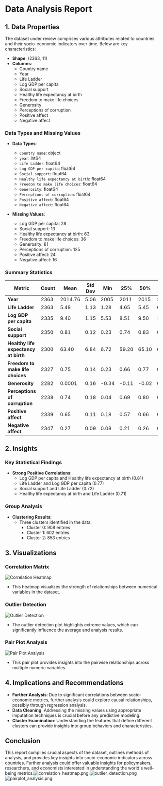 # Data Analysis Report

## 1. Data Properties

The dataset under review comprises various attributes related to countries and their socio-economic indicators over time. Below are key characteristics:

- **Shape**: (2363, 11)
- **Columns**:
  - Country name
  - Year
  - Life Ladder
  - Log GDP per capita
  - Social support
  - Healthy life expectancy at birth
  - Freedom to make life choices
  - Generosity
  - Perceptions of corruption
  - Positive affect
  - Negative affect

### Data Types and Missing Values

- **Data Types**:
  - `Country name`: object
  - `year`: int64
  - `Life Ladder`: float64
  - `Log GDP per capita`: float64
  - `Social support`: float64
  - `Healthy life expectancy at birth`: float64
  - `Freedom to make life choices`: float64
  - `Generosity`: float64
  - `Perceptions of corruption`: float64
  - `Positive affect`: float64
  - `Negative affect`: float64

- **Missing Values**:
  - Log GDP per capita: 28
  - Social support: 13
  - Healthy life expectancy at birth: 63
  - Freedom to make life choices: 36
  - Generosity: 81
  - Perceptions of corruption: 125
  - Positive affect: 24
  - Negative affect: 16

### Summary Statistics

| Metric                               | Count | Mean            | Std Dev        | Min   | 25%   | 50%   | 75%   | Max   |
|--------------------------------------|-------|-----------------|----------------|-------|-------|-------|-------|-------|
| **Year**                             | 2363  | 2014.76         | 5.06           | 2005  | 2011  | 2015  | 2019  | 2023  |
| **Life Ladder**                      | 2363  | 5.48            | 1.13           | 1.28  | 4.65  | 5.45  | 6.32  | 8.02  |
| **Log GDP per capita**              | 2335  | 9.40            | 1.15           | 5.53  | 8.51  | 9.50  | 10.39 | 11.68 |
| **Social support**                   | 2350  | 0.81            | 0.12           | 0.23  | 0.74  | 0.83  | 0.90  | 0.99  |
| **Healthy life expectancy at birth** | 2300  | 63.40           | 6.84           | 6.72  | 59.20 | 65.10 | 68.55 | 74.60 |
| **Freedom to make life choices**     | 2327  | 0.75            | 0.14           | 0.23  | 0.66  | 0.77  | 0.86  | 0.99  |
| **Generosity**                       | 2282  | 0.0001          | 0.16           | -0.34 | -0.11 | -0.02 | 0.09  | 0.70  |
| **Perceptions of corruption**        | 2238  | 0.74            | 0.18           | 0.04  | 0.69  | 0.80  | 0.87  | 0.98  |
| **Positive affect**                  | 2339  | 0.65            | 0.11           | 0.18  | 0.57  | 0.66  | 0.74  | 0.88  |
| **Negative affect**                  | 2347  | 0.27            | 0.09           | 0.08  | 0.21  | 0.26  | 0.33  | 0.71  |

## 2. Insights

### Key Statistical Findings

- **Strong Positive Correlations**: 
  - Log GDP per capita and Healthy life expectancy at birth (0.81)
  - Life Ladder and Log GDP per capita (0.77)
  - Social support and Life Ladder (0.72)
  - Healthy life expectancy at birth and Life Ladder (0.71)

### Group Analysis

- **Clustering Results**:
  - Three clusters identified in the data: 
    - Cluster 0: 908 entries
    - Cluster 1: 602 entries
    - Cluster 2: 853 entries

## 3. Visualizations

### Correlation Matrix
![Correlation Heatmap](correlation_heatmap.png)

- This heatmap visualizes the strength of relationships between numerical variables in the dataset.

### Outlier Detection
![Outlier Detection](outlier_detection.png)

- The outlier detection plot highlights extreme values, which can significantly influence the average and analysis results.

### Pair Plot Analysis
![Pair Plot Analysis](pairplot_analysis.png)

- This pair plot provides insights into the pairwise relationships across multiple numeric variables.

## 4. Implications and Recommendations

- **Further Analysis**: Due to significant correlations between socio-economic metrics, further analysis could explore causal relationships, possibly through regression analysis.
- **Data Cleaning**: Addressing the missing values using appropriate imputation techniques is crucial before any predictive modeling.
- **Cluster Examination**: Understanding the features that define different clusters can provide insights into group behaviors and characteristics.

## Conclusion

This report compiles crucial aspects of the dataset, outlines methods of analysis, and provides key insights into socio-economic indicators across countries. Further analysis could offer valuable insights for policymakers, researchers, and economists interested in understanding the world's well-being metrics.![correlation_heatmap.png](correlation_heatmap.png)
![outlier_detection.png](outlier_detection.png)
![pairplot_analysis.png](pairplot_analysis.png)
